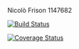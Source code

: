 Nicolò Frison 1147682

[![Build Status](https://travis-ci.org/nfrison/assignment2.svg?branch=master)](https://travis-ci.org/nfrison/assignment2)

[![Coverage Status](https://coveralls.io/repos/github/nfrison/assignment2/badge.svg?branch=master)](https://coveralls.io/github/nfrison/assignment2?branch=master)
